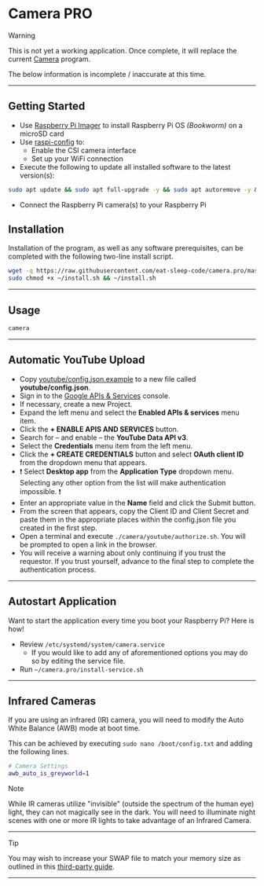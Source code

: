 # Camera PRO

> [!WARNING]
This is not yet a working application.   Once complete, it will replace the current [Camera](https://github.com/eat-sleep-code/camera) program.

The below information is incomplete / inaccurate at this time.

---

## Getting Started

- Use [Raspberry Pi Imager](https://www.raspberrypi.com/software) to install Raspberry Pi OS *(Bookworm)* on a microSD card
- Use [raspi-config](https://www.raspberrypi.org/documentation/configuration/raspi-config.md) to:
  - Enable the CSI camera interface
  - Set up your WiFi connection
- Execute the following to update all installed software to the latest version(s):
```bash
sudo apt update && sudo apt full-upgrade -y && sudo apt autoremove -y && sudo apt autoclean
```
- Connect the Raspberry Pi camera(s) to your Raspberry Pi


## Installation

Installation of the program, as well as any software prerequisites, can be completed with the following two-line install script.

```bash
wget -q https://raw.githubusercontent.com/eat-sleep-code/camera.pro/master/install.sh -O ~/install.sh
sudo chmod +x ~/install.sh && ~/install.sh
```

---

## Usage
```bash
camera
```

---

## Automatic YouTube Upload

- Copy [youtube/config.json.example](config.json.example) to a new file called __youtube/config.json__.
- Sign in to the [Google APIs & Services](https://console.cloud.google.com/apis/dashboard) console.
- If necessary, create a new Project.
- Expand the left menu and select the __Enabled APIs & services__ menu item.
- Click the __+ ENABLE APIS AND SERVICES__ button.
- Search for &ndash; and enable &ndash; the __YouTube Data API v3__.
- Select the __Credentials__ menu item from the left menu.
- Click the __+ CREATE CREDENTIALS__ button and select __OAuth client ID__ from the dropdown menu that appears.
- :heavy_exclamation_mark: Select __Desktop app__ from the __Application Type__ dropdown menu.  Selecting any other option from the list will make authentication impossible. :heavy_exclamation_mark:
- Enter an appropriate value in the __Name__ field and click the Submit button.   
- From the screen that appears, copy the Client ID and Client Secret and paste them in the appropriate places within the config.json file you created in the first step.
- Open a terminal and execute `./camera/youtube/authorize.sh`.  You will be prompted to open a link in the browser.
- You will receive a warning about only continuing if you trust the requestor.   If you trust yourself, advance to the final step to complete the authentication process.

---

## Autostart Application
Want to start the application every time you boot your Raspberry Pi?  Here is how!

* Review `/etc/systemd/system/camera.service`
   * If you would like to add any of aforementioned options you may do so by editing the service file.
* Run `~/camera.pro/install-service.sh`

---

## Infrared Cameras
If you are using an infrared (IR) camera, you will need to modify the Auto White Balance (AWB) mode at boot time.

This can be achieved by executing `sudo nano /boot/config.txt` and adding the following lines.

```bash
# Camera Settings 
awb_auto_is_greyworld=1
```

> [!NOTE]
> While IR cameras utilize "invisible" (outside the spectrum of the human eye) light, they can not magically see in the dark.   You will need to illuminate night scenes with one or more IR lights to take advantage of an Infrared Camera.

---

> [!TIP]
> You may wish to increase your SWAP file to match your memory size as outlined in this [third-party guide](https://pimylifeup.com/raspberry-pi-swap-file/).

---

